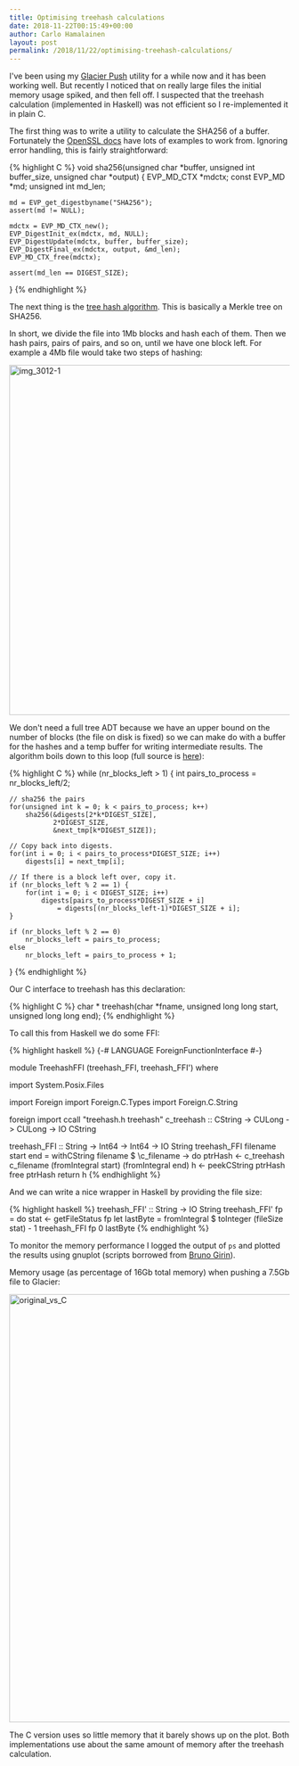 ```yaml
---
title: Optimising treehash calculations
date: 2018-11-22T00:15:49+00:00
author: Carlo Hamalainen
layout: post
permalink: /2018/11/22/optimising-treehash-calculations/
---
```

I've been using my [Glacier Push](https://github.com/carlohamalainen/glacier-push) utility for a while now and it has been working well. But recently I noticed that on really large files the initial memory usage spiked, and then fell off. I suspected that the treehash calculation (implemented in Haskell) was not efficient so I re-implemented it in plain C.

The first thing was to write a utility to calculate the SHA256 of a buffer. Fortunately the [OpenSSL docs](https://www.openssl.org/docs/manmaster/man3/EVP_DigestInit.html#EXAMPLE) have lots of examples to work from. Ignoring error handling, this is fairly straightforward:

{% highlight C %}
void sha256(unsigned char *buffer,
            unsigned int buffer_size,
            unsigned char *output)
{
    EVP_MD_CTX *mdctx;
    const EVP_MD *md;
    unsigned int md_len;

    md = EVP_get_digestbyname("SHA256");
    assert(md != NULL);

    mdctx = EVP_MD_CTX_new();
    EVP_DigestInit_ex(mdctx, md, NULL);
    EVP_DigestUpdate(mdctx, buffer, buffer_size);
    EVP_DigestFinal_ex(mdctx, output, &md_len);
    EVP_MD_CTX_free(mdctx);

    assert(md_len == DIGEST_SIZE);
}
{% endhighlight %}

The next thing is the [tree hash algorithm](https://docs.aws.amazon.com/amazonglacier/latest/dev/checksum-calculations.html). This is basically a <a ref="https://en.wikipedia.org/wiki/Merkle_tree">Merkle tree</a> on SHA256.

In short, we divide the file into 1Mb blocks and hash each of them. Then we hash pairs, pairs of pairs, and so on, until we have one block left. For example a 4Mb file would take two steps of hashing:

<img src="https://i0.wp.com/carlo-hamalainen.net/wp-content/uploads/2018/11/img_3012-1.jpg?resize=1100%2C628&#038;ssl=1" alt="img_3012-1" width="1100" height="628" class="alignnone size-full wp-image-1279" srcset="https://i0.wp.com/carlo-hamalainen.net/wp-content/uploads/2018/11/img_3012-1.jpg?w=3406&ssl=1 3406w, https://i0.wp.com/carlo-hamalainen.net/wp-content/uploads/2018/11/img_3012-1.jpg?resize=300%2C171&ssl=1 300w, https://i0.wp.com/carlo-hamalainen.net/wp-content/uploads/2018/11/img_3012-1.jpg?resize=1024%2C584&ssl=1 1024w, https://i0.wp.com/carlo-hamalainen.net/wp-content/uploads/2018/11/img_3012-1.jpg?resize=1100%2C628&ssl=1 1100w, https://i0.wp.com/carlo-hamalainen.net/wp-content/uploads/2018/11/img_3012-1.jpg?w=2200&ssl=1 2200w, https://i0.wp.com/carlo-hamalainen.net/wp-content/uploads/2018/11/img_3012-1.jpg?w=3300&ssl=1 3300w" sizes="(max-width: 1100px) 100vw, 1100px" data-recalc-dims="1" /> 

We don't need a full tree ADT because we have an upper bound on the number of blocks (the file on disk is fixed) so we can make do with a buffer for the hashes and a temp buffer for writing intermediate results. The algorithm boils down to this loop (full source is [here](https://github.com/carlohamalainen/glacier-push/blob/master/c/treehash.c)):

{% highlight C %}
while (nr_blocks_left > 1) {
    int pairs_to_process = nr_blocks_left/2;

    // sha256 the pairs
    for(unsigned int k = 0; k < pairs_to_process; k++)
        sha256(&digests[2*k*DIGEST_SIZE],
               2*DIGEST_SIZE,
               &next_tmp[k*DIGEST_SIZE]);

    // Copy back into digests.
    for(int i = 0; i < pairs_to_process*DIGEST_SIZE; i++)
        digests[i] = next_tmp[i];

    // If there is a block left over, copy it.
    if (nr_blocks_left % 2 == 1) {
        for(int i = 0; i < DIGEST_SIZE; i++)
            digests[pairs_to_process*DIGEST_SIZE + i]
                = digests[(nr_blocks_left-1)*DIGEST_SIZE + i];
    }

    if (nr_blocks_left % 2 == 0)
        nr_blocks_left = pairs_to_process;
    else
        nr_blocks_left = pairs_to_process + 1;
}
{% endhighlight %}

Our C interface to treehash has this declaration:

{% highlight C %}
char * treehash(char *fname, 
                unsigned long long start, 
                unsigned long long end);
{% endhighlight %}

To call this from Haskell we do some FFI:

{% highlight haskell %}
{-# LANGUAGE ForeignFunctionInterface #-}

module TreehashFFI (treehash_FFI, treehash_FFI') where

import System.Posix.Files

import Foreign
import Foreign.C.Types
import Foreign.C.String

foreign import ccall "treehash.h treehash"
  c_treehash :: CString -> CULong -> CULong -> IO CString

treehash_FFI :: String -> Int64 -> Int64 -> IO String
treehash_FFI filename start end = withCString filename $ \c_filename -> do
  ptrHash <- c_treehash c_filename (fromIntegral start) (fromIntegral end)
  h <- peekCString ptrHash
  free ptrHash
  return h
{% endhighlight %}

And we can write a nice wrapper in Haskell by providing the file size:

{% highlight haskell %}
treehash_FFI' :: String -> IO String
treehash_FFI' fp = do
  stat <- getFileStatus fp
  let lastByte = fromIntegral $ toInteger (fileSize stat) - 1
  treehash_FFI fp 0 lastByte
{% endhighlight %}

To monitor the memory performance I logged the output of `ps` and plotted the results using gnuplot (scripts borrowed from [Bruno Girin](http://brunogirin.blogspot.com/2010/09/memory-usage-graphs-with-ps-and-gnuplot.html)).

Memory usage (as percentage of 16Gb total memory) when pushing a 7.5Gb file to Glacier:

<img class="alignnone size-full wp-image-1273" src="https://i0.wp.com/carlo-hamalainen.net/wp-content/uploads/2018/11/original_vs_C.png?resize=1024%2C768&#038;ssl=1" alt="original_vs_C" width="1024" height="768" srcset="https://i0.wp.com/carlo-hamalainen.net/wp-content/uploads/2018/11/original_vs_C.png?w=1024&ssl=1 1024w, https://i0.wp.com/carlo-hamalainen.net/wp-content/uploads/2018/11/original_vs_C.png?resize=300%2C225&ssl=1 300w" sizes="(max-width: 1024px) 100vw, 1024px" data-recalc-dims="1" /> 

The C version uses so little memory that it barely shows up on the plot. Both implementations use about the same amount of memory after the treehash calculation.
